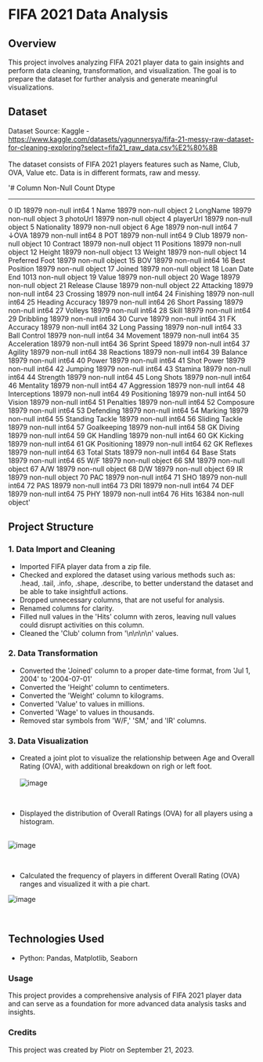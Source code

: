 # FIFA 2021 Data Analysis
## Overview
This project involves analyzing FIFA 2021 player data to gain insights and perform data cleaning, transformation, and visualization. The goal is to prepare the dataset for further analysis and generate meaningful visualizations.
## Dataset
Dataset Source: Kaggle - <br>
https://www.kaggle.com/datasets/yagunnersya/fifa-21-messy-raw-dataset-for-cleaning-exploring?select=fifa21_raw_data.csv%E2%80%8B <br> <br>
The dataset consists of FIFA 2021 players features such as Name, Club, OVA, Value etc. Data is in different formats, raw and messy.

'#   Column            Non-Null Count  Dtype 
---  ------            --------------  ----- 
 0   ID                18979 non-null  int64 
 1   Name              18979 non-null  object
 2   LongName          18979 non-null  object
 3   photoUrl          18979 non-null  object
 4   playerUrl         18979 non-null  object
 5   Nationality       18979 non-null  object
 6   Age               18979 non-null  int64 
 7   ↓OVA              18979 non-null  int64 
 8   POT               18979 non-null  int64 
 9   Club              18979 non-null  object
 10  Contract          18979 non-null  object
 11  Positions         18979 non-null  object
 12  Height            18979 non-null  object
 13  Weight            18979 non-null  object
 14  Preferred Foot    18979 non-null  object
 15  BOV               18979 non-null  int64 
 16  Best Position     18979 non-null  object
 17  Joined            18979 non-null  object
 18  Loan Date End     1013 non-null   object
 19  Value             18979 non-null  object
 20  Wage              18979 non-null  object
 21  Release Clause    18979 non-null  object
 22  Attacking         18979 non-null  int64 
 23  Crossing          18979 non-null  int64 
 24  Finishing         18979 non-null  int64 
 25  Heading Accuracy  18979 non-null  int64 
 26  Short Passing     18979 non-null  int64 
 27  Volleys           18979 non-null  int64 
 28  Skill             18979 non-null  int64 
 29  Dribbling         18979 non-null  int64 
 30  Curve             18979 non-null  int64 
 31  FK Accuracy       18979 non-null  int64 
 32  Long Passing      18979 non-null  int64 
 33  Ball Control      18979 non-null  int64 
 34  Movement          18979 non-null  int64 
 35  Acceleration      18979 non-null  int64 
 36  Sprint Speed      18979 non-null  int64 
 37  Agility           18979 non-null  int64 
 38  Reactions         18979 non-null  int64 
 39  Balance           18979 non-null  int64 
 40  Power             18979 non-null  int64 
 41  Shot Power        18979 non-null  int64 
 42  Jumping           18979 non-null  int64 
 43  Stamina           18979 non-null  int64 
 44  Strength          18979 non-null  int64 
 45  Long Shots        18979 non-null  int64 
 46  Mentality         18979 non-null  int64 
 47  Aggression        18979 non-null  int64 
 48  Interceptions     18979 non-null  int64 
 49  Positioning       18979 non-null  int64 
 50  Vision            18979 non-null  int64 
 51  Penalties         18979 non-null  int64 
 52  Composure         18979 non-null  int64 
 53  Defending         18979 non-null  int64 
 54  Marking           18979 non-null  int64 
 55  Standing Tackle   18979 non-null  int64 
 56  Sliding Tackle    18979 non-null  int64 
 57  Goalkeeping       18979 non-null  int64 
 58  GK Diving         18979 non-null  int64 
 59  GK Handling       18979 non-null  int64 
 60  GK Kicking        18979 non-null  int64 
 61  GK Positioning    18979 non-null  int64 
 62  GK Reflexes       18979 non-null  int64 
 63  Total Stats       18979 non-null  int64 
 64  Base Stats        18979 non-null  int64 
 65  W/F               18979 non-null  object
 66  SM                18979 non-null  object
 67  A/W               18979 non-null  object
 68  D/W               18979 non-null  object
 69  IR                18979 non-null  object
 70  PAC               18979 non-null  int64 
 71  SHO               18979 non-null  int64 
 72  PAS               18979 non-null  int64 
 73  DRI               18979 non-null  int64 
 74  DEF               18979 non-null  int64 
 75  PHY               18979 non-null  int64 
 76  Hits              16384 non-null  object'

## Project Structure
### 1. Data Import and Cleaning
- Imported FIFA player data from a zip file.
- Checked and explored the dataset using various methods such as: .head, .tail, .info, .shape, .describe, to better understand the dataset and be able to take insightfull actions. 
- Dropped unnecessary columns, that are not useful for analysis.
- Renamed columns for clarity.
- Filled null values in the 'Hits' column with zeros, leaving null values could disrupt activities on this column.
- Cleaned the 'Club' column from '\n\n\n\n' values. 
### 2. Data Transformation
- Converted the 'Joined' column to a proper date-time format, from 'Jul 1, 2004' to '2004-07-01'
- Converted the 'Height' column to centimeters.
- Converted the 'Weight' column to kilograms.
- Converted 'Value' to values in millions.
- Converted 'Wage' to values in thousands.
- Removed star symbols from 'W/F,' 'SM,' and 'IR' columns.
### 3. Data Visualization
- Created a joint plot to visualize the relationship between Age and Overall Rating (OVA), with additional breakdown on righ or left foot. <br><br>
  ![image](https://github.com/Mazur-Piotr/FIFA2021_Data_Cleaning-Portfolio_Project/assets/138219323/65419315-0df6-4037-b128-376730bd59b0)
<br>

- Displayed the distribution of Overall Ratings (OVA) for all players using a histogram. <br><br>

![image](https://github.com/Mazur-Piotr/FIFA2021_Data_Cleaning-Portfolio_Project/assets/138219323/6ced9a39-642d-48fb-9905-18cecfb34034)

<br>  

- Calculated the frequency of players in different Overall Rating (OVA) ranges and visualized it with a pie chart. <br>

![image](https://github.com/Mazur-Piotr/FIFA2021_Data_Cleaning-Portfolio_Project/assets/138219323/34bdfd53-b8bf-4b23-a0ae-8237222044ca)

<br>

## Technologies Used
- Python: Pandas, Matplotlib, Seaborn

### Usage
This project provides a comprehensive analysis of FIFA 2021 player data and can serve as a foundation for more advanced data analysis tasks and insights.

### Credits
This project was created by Piotr on September 21, 2023.
